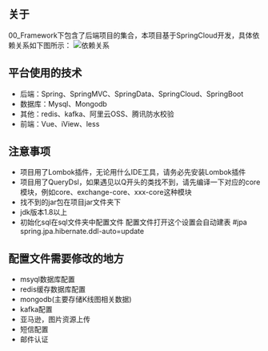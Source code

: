 ## 关于

00_Framework下包含了后端项目的集合，本项目基于SpringCloud开发，具体依赖关系如下图所示：
![依赖关系](https://images.gitee.com/uploads/images/2020/0408/155903_9173b5dc_2182501.png "QQ截图20200407194419.png")


## 平台使用的技术

- 后端：Spring、SpringMVC、SpringData、SpringCloud、SpringBoot
- 数据库：Mysql、Mongodb
- 其他：redis、kafka、阿里云OSS、腾讯防水校验
- 前端：Vue、iView、less

## 注意事项

- 项目用了Lombok插件，无论用什么IDE工具，请务必先安装Lombok插件
- 项目用了QueryDsl，如果遇见以Q开头的类找不到，请先编译一下对应的core模块，例如core、exchange-core、xxx-core这种模块
- 找不到的jar包在项目jar文件夹下
- jdk版本1.8以上
- 初始化sql在sql文件夹中配置文件 配置文件打开这个设置会自动建表 #jpa spring.jpa.hibernate.ddl-auto=update

## 配置文件需要修改的地方

- msyql数据库配置
- redis缓存数据库配置
- mongodb(主要存储K线图相关数据)
- kafka配置
- 亚马逊，图片资源上传
- 短信配置
- 邮件认证